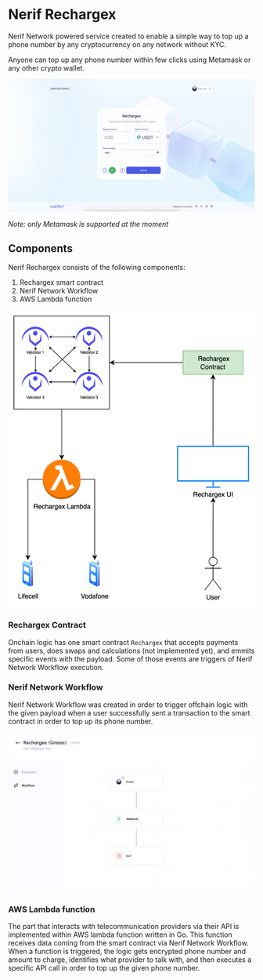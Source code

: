 # Nerif Rechargex

Nerif Network powered service created to enable a simple way to top up a phone number by any cryptocurrency on any network without KYC.

Anyone can top up any phone number within few clicks using Metamask or any other crypto wallet. 

![page.png](docs/page.png)

*Note: only Metamask is supported at the moment*

## Components

Nerif Rechargex consists of the following components:
1. Rechargex smart contract
2. Nerif Network Workflow
3. AWS Lambda function

![diagram.png](docs/diagram.png)

### Rechargex Contract

Onchain logic has one smart contract `Rechargex` that accepts payments from users, does swaps and calculations (not implemented yet),
and emmits specific events with the payload. Some of those events are triggers of Nerif Network Workflow execution.

### Nerif Network Workflow

Nerif Network Workflow was created in order to trigger offchain logic with the given payload when a user successfully sent 
a transaction to the smart contract in order to top up its phone number.

![workflow.png](docs/workflow.png)

### AWS Lambda function

The part that interacts with telecommunication providers via their API is implemented within AWS lambda function written in Go.
This function receives data coming from the smart contract via Nerif Network Workflow. 
When a function is triggered, the logic gets encrypted phone number and amount to charge, identifies what provider to talk with, 
and then executes a specific API call in order to top up the given phone number.

